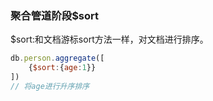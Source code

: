 ### 聚合管道阶段$sort

$sort:和文档游标sort方法一样，对文档进行排序。

```javascript
db.person.aggregate([
    {$sort:{age:1}}
])
// 将age进行升序排序
```
